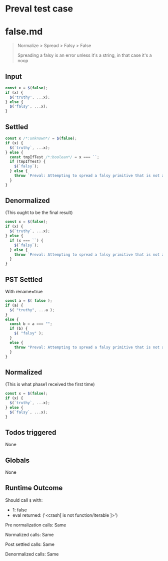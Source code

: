 # Preval test case

# false.md

> Normalize > Spread > Falsy > False
>
> Spreading a falsy is an error unless it's a string, in that case it's a noop

## Input

`````js filename=intro
const x = $(false);
if (x) {
  $('truthy', ...x);
} else {
  $('falsy', ...x);
}
`````


## Settled


`````js filename=intro
const x /*:unknown*/ = $(false);
if (x) {
  $(`truthy`, ...x);
} else {
  const tmpIfTest /*:boolean*/ = x === ``;
  if (tmpIfTest) {
    $(`falsy`);
  } else {
    throw `Preval: Attempting to spread a falsy primitive that is not an empty string`;
  }
}
`````


## Denormalized
(This ought to be the final result)

`````js filename=intro
const x = $(false);
if (x) {
  $(`truthy`, ...x);
} else {
  if (x === ``) {
    $(`falsy`);
  } else {
    throw `Preval: Attempting to spread a falsy primitive that is not an empty string`;
  }
}
`````


## PST Settled
With rename=true

`````js filename=intro
const a = $( false );
if (a) {
  $( "truthy", ...a );
}
else {
  const b = a === "";
  if (b) {
    $( "falsy" );
  }
  else {
    throw "Preval: Attempting to spread a falsy primitive that is not an empty string";
  }
}
`````


## Normalized
(This is what phase1 received the first time)

`````js filename=intro
const x = $(false);
if (x) {
  $(`truthy`, ...x);
} else {
  $(`falsy`, ...x);
}
`````


## Todos triggered


None


## Globals


None


## Runtime Outcome


Should call `$` with:
 - 1: false
 - eval returned: ('<crash[ <ref> is not function/iterable ]>')

Pre normalization calls: Same

Normalized calls: Same

Post settled calls: Same

Denormalized calls: Same
